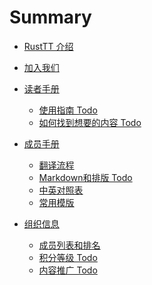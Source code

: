 # Summary

- [RustTT 介绍](./about.md)
- [加入我们](./join-us.md)

- [读者手册]()
  - [使用指南 Todo](reader-guide/how-to-use.md)
  - [如何找到想要的内容 Todo](reader-guide/find-the-content.md)
  
- [成员手册]()
  - [翻译流程](translation-guide/steps.md)
  - [Markdown和排版 Todo](translation-guide/markdown.md)
  - [中英对照表](translation-guide/glossary.md)
  - [常用模版](translation-guide/templates.md)

- [组织信息]()
  - [成员列表和排名](org-info/members.md)
  - [积分等级 Todo](org-info/rank-points.md)
  - [内容推广 Todo](org-info/promotion.md)
